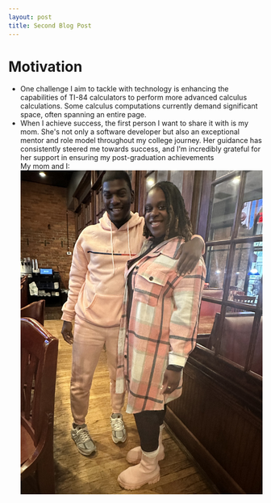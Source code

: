 ```yaml
--- 
layout: post
title: Second Blog Post
---
```


# Motivation
- One challenge I aim to tackle with technology is enhancing the capabilities of TI-84 calculators to perform more advanced calculus calculations. Some calculus computations currently demand significant space, often spanning an entire page.
- When I achieve success, the first person I want to share it with is my mom. She's not only a software developer but also an exceptional mentor and role model throughout my college journey. Her guidance has consistently steered me towards success, and I'm incredibly grateful for her support in ensuring my post-graduation achievements
  <br>
  My mom and I:
![_config.yml](/images/IMG_8859.jpeg)
